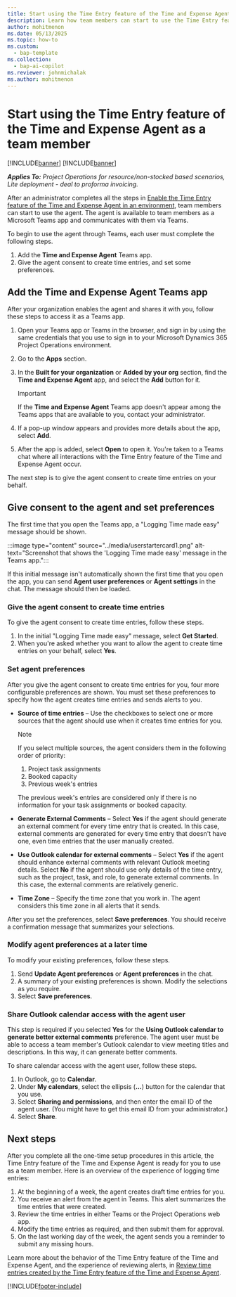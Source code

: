 ```yaml
---
title: Start using the Time Entry feature of the Time and Expense Agent as a team member
description: Learn how team members can start to use the Time Entry feature of the Time and Expense Agent through Microsoft Teams.
author: mohitmenon
ms.date: 05/13/2025
ms.topic: how-to
ms.custom: 
  - bap-template
ms.collection:
  - bap-ai-copilot
ms.reviewer: johnmichalak
ms.author: mohitmenon
---
```


# Start using the Time Entry feature of the Time and Expense Agent as a team member

[!INCLUDE[banner](../includes/banner.md)]
[!INCLUDE[banner](../includes/preview-note.md)]

_**Applies To:** Project Operations for resource/non-stocked based scenarios, Lite deployment - deal to proforma invoicing._

After an administrator completes all the steps in [Enable the Time Entry feature of the Time and Expense Agent in an environment](enable-time-entry-agent.md), team members can start to use the agent. The agent is available to team members as a Microsoft Teams app and communicates with them via Teams.

To begin to use the agent through Teams, each user must complete the following steps.

1. Add the **Time and Expense Agent** Teams app.
1. Give the agent consent to create time entries, and set some preferences.

## Add the Time and Expense Agent Teams app

After your organization enables the agent and shares it with you, follow these steps to access it as a Teams app.

1. Open your Teams app or Teams in the browser, and sign in by using the same credentials that you use to sign in to your Microsoft Dynamics 365 Project Operations environment.
1. Go to the **Apps** section.
1. In the **Built for your organization** or **Added by your org** section, find the **Time and Expense Agent** app, and select the **Add** button for it.

    > [!IMPORTANT]
    > If the **Time and Expense Agent** Teams app doesn't appear among the Teams apps that are available to you, contact your administrator.

1. If a pop-up window appears and provides more details about the app, select **Add**.
1. After the app is added, select **Open** to open it. You're taken to a Teams chat where all interactions with the Time Entry feature of the Time and Expense Agent occur.

The next step is to give the agent consent to create time entries on your behalf.

## Give consent to the agent and set preferences

The first time that you open the Teams app, a "Logging Time made easy" message should be shown.

:::image type="content" source="../media/userstartercard1.png" alt-text="Screenshot that shows the 'Logging Time made easy' message in the Teams app.":::

If this initial message isn't automatically shown the first time that you open the app, you can send **Agent user preferences** or **Agent settings** in the chat. The message should then be loaded.

### Give the agent consent to create time entries

To give the agent consent to create time entries, follow these steps.

1. In the initial "Logging Time made easy" message, select **Get Started**.
1. When you're asked whether you want to allow the agent to create time entries on your behalf, select **Yes**.

### Set agent preferences

After you give the agent consent to create time entries for you, four more configurable preferences are shown. You must set these preferences to specify how the agent creates time entries and sends alerts to you.

- **Source of time entries** – Use the checkboxes to select one or more sources that the agent should use when it creates time entries for you.

    > [!NOTE]
    > If you select multiple sources, the agent considers them in the following order of priority:
    >
    > 1. Project task assignments
    > 1. Booked capacity
    > 1. Previous week's entries
    >
    > The previous week's entries are considered only if there is no information for your task assignments or booked capacity.

- **Generate External Comments** – Select **Yes** if the agent should generate an external comment for every time entry that is created. In this case, external comments are generated for every time entry that doesn't have one, even time entries that the user manually created.
- **Use Outlook calendar for external comments** – Select **Yes** if the agent should enhance external comments with relevant Outlook meeting details. Select **No** if the agent should use only details of the time entry, such as the project, task, and role, to generate external comments. In this case, the external comments are relatively generic.
- **Time Zone** – Specify the time zone that you work in. The agent considers this time zone in all alerts that it sends.

After you set the preferences, select **Save preferences**. You should receive a confirmation message that summarizes your selections.

### Modify agent preferences at a later time

To modify your existing preferences, follow these steps.

1. Send **Update Agent preferences** or **Agent preferences** in the chat.
1. A summary of your existing preferences is shown. Modify the selections as you require.
1. Select **Save preferences**.

### Share Outlook calendar access with the agent user

This step is required if you selected **Yes** for the **Using Outlook calendar to generate better external comments** preference. The agent user must be able to access a team member's Outlook calendar to view meeting titles and descriptions. In this way, it can generate better comments.

To share calendar access with the agent user, follow these steps.

1. In Outlook, go to **Calendar**.
1. Under **My calendars**, select the ellipsis (**&hellip;**) button for the calendar that you use.
1. Select **Sharing and permissions**, and then enter the email ID of the agent user. (You might have to get this email ID from your administrator.)
1. Select **Share**.

## Next steps

After you complete all the one-time setup procedures in this article, the Time Entry feature of the Time and Expense Agent is ready for you to use as a team member. Here is an overview of the experience of logging time entries:

1. At the beginning of a week, the agent creates draft time entries for you.
1. You receive an alert from the agent in Teams. This alert summarizes the time entries that were created.
1. Review the time entries in either Teams or the Project Operations web app.
1. Modify the time entries as required, and then submit them for approval.
1. On the last working day of the week, the agent sends you a reminder to submit any missing hours.

Learn more about the behavior of the Time Entry feature of the Time and Expense Agent, and the experience of reviewing alerts, in [Review time entries created by the Time Entry feature of the Time and Expense Agent](reviewing-entries-created-by-time-agent.md).

[!INCLUDE[footer-include](../includes/footer-banner.md)]
